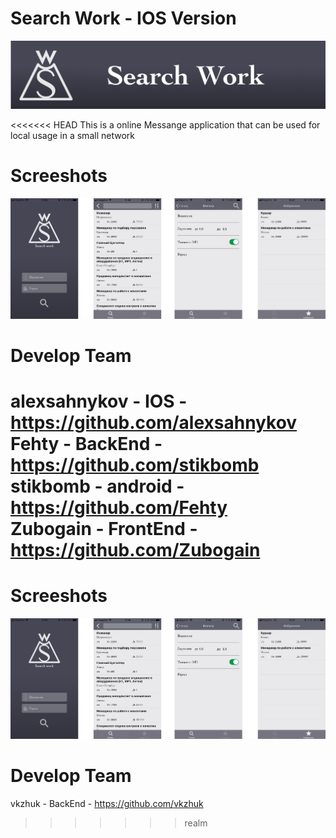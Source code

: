 # Search Work - IOS Version
![alt text](logoGit//Artboard@3x.png)

<<<<<<< HEAD
 This is a online Messange application that can be used for local usage in a small network
 # Screeshots
![alt text](LogoGit//Group.png "Screeshots")
# Develop Team
alexsahnykov - IOS - https://github.com/alexsahnykov <br/>
Fehty - BackEnd - https://github.com/stikbomb <br/>
stikbomb - android - https://github.com/Fehty <br/>
Zubogain - FrontEnd - https://github.com/Zubogain <br/>
=======

 # Screeshots
![alt text](LogoGit//Group.png)
# Develop Team
vkzhuk - BackEnd - https://github.com/vkzhuk
>>>>>>> realm
